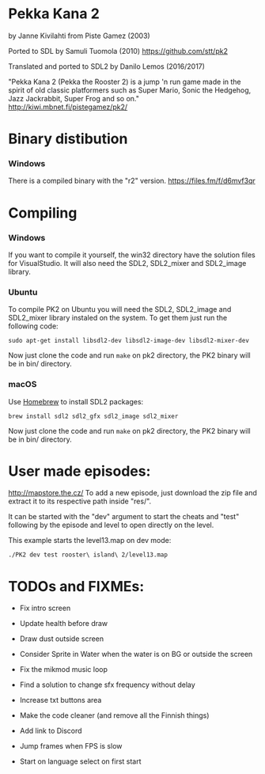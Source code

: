 # Pekka Kana 2
by Janne Kivilahti from Piste Gamez (2003)

Ported to SDL by Samuli Tuomola (2010)
https://github.com/stt/pk2

Translated and ported to SDL2 by Danilo Lemos (2016/2017)

"Pekka Kana 2 (Pekka the Rooster 2) is a jump 'n run game made in the spirit of old classic platformers such as Super Mario, Sonic the Hedgehog, Jazz Jackrabbit, Super Frog and so on."
http://kiwi.mbnet.fi/pistegamez/pk2/


# Binary distibution

### Windows
There is a compiled binary with the "r2" version.
https://files.fm/f/d6mvf3qr


# Compiling

### Windows
If you want to compile it yourself, the win32 directory have the solution files for VisualStudio. It will also need the SDL2, SDL2_mixer and SDL2_image library.

### Ubuntu
To compile PK2 on Ubuntu you will need the SDL2, SDL2_image and SDL2_mixer library instaled on the system. To get them just run the following code:
```
sudo apt-get install libsdl2-dev libsdl2-image-dev libsdl2-mixer-dev
```
Now just clone the code and run `make` on pk2 directory, the PK2 binary will be in bin/ directory.

### macOS
Use [Homebrew](https://brew.sh/) to install SDL2 packages:
```
brew install sdl2 sdl2_gfx sdl2_image sdl2_mixer
```
Now just clone the code and run `make` on pk2 directory, the PK2 binary will be in bin/ directory.


# User made episodes:
http://mapstore.the.cz/
To add a new episode, just download the zip file and extract it to its respective path inside "res/".

It can be started with the "dev" argument to start the
cheats and "test" following by the episode and level to
open directly on the level.

This example starts the level13.map on dev mode:
```
./PK2 dev test rooster\ island\ 2/level13.map
```


# TODOs and FIXMEs:
* Fix intro screen
* Update health before draw
* Draw dust outside screen

* Consider Sprite in Water when the water is on BG or outside the screen
* Fix the mikmod music loop
* Find a solution to change sfx frequency without delay
* Increase txt buttons area
* Make the code cleaner (and remove all the Finnish things)
* Add link to Discord
* Jump frames when FPS is slow
* Start on language select on first start
